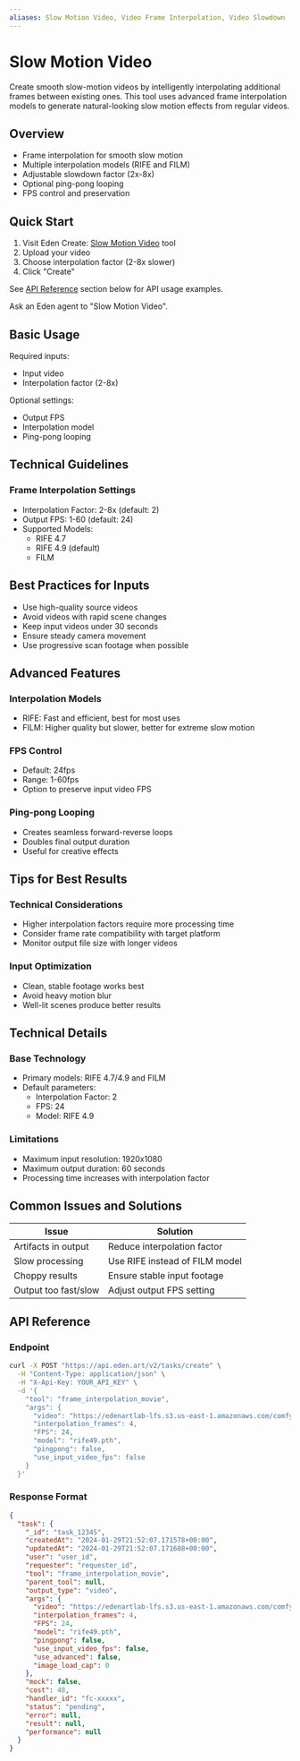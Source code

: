 ```yaml
---
aliases: Slow Motion Video, Video Frame Interpolation, Video Slowdown
---
```


# Slow Motion Video

Create smooth slow-motion videos by intelligently interpolating additional frames between existing ones. This tool uses advanced frame interpolation models to generate natural-looking slow motion effects from regular videos.

## Overview

- Frame interpolation for smooth slow motion
- Multiple interpolation models (RIFE and FILM)
- Adjustable slowdown factor (2x-8x)
- Optional ping-pong looping
- FPS control and preservation

## Quick Start

1. Visit Eden Create: [Slow Motion Video](https://beta.eden.art/create/frame_interpolation_movie) tool
2. Upload your video
3. Choose interpolation factor (2-8x slower)
4. Click "Create"

See [API Reference](#api-reference) section below for API usage examples.

Ask an Eden agent to "Slow Motion Video".

## Basic Usage

Required inputs:
- Input video
- Interpolation factor (2-8x)

Optional settings:
- Output FPS
- Interpolation model
- Ping-pong looping

## Technical Guidelines

### Frame Interpolation Settings
- Interpolation Factor: 2-8x (default: 2)
- Output FPS: 1-60 (default: 24)
- Supported Models:
  - RIFE 4.7
  - RIFE 4.9 (default)
  - FILM

## Best Practices for Inputs

- Use high-quality source videos
- Avoid videos with rapid scene changes
- Keep input videos under 30 seconds
- Ensure steady camera movement
- Use progressive scan footage when possible

## Advanced Features

### Interpolation Models
- RIFE: Fast and efficient, best for most uses
- FILM: Higher quality but slower, better for extreme slow motion

### FPS Control
- Default: 24fps
- Range: 1-60fps
- Option to preserve input video FPS

### Ping-pong Looping
- Creates seamless forward-reverse loops
- Doubles final output duration
- Useful for creative effects

## Tips for Best Results

### Technical Considerations
- Higher interpolation factors require more processing time
- Consider frame rate compatibility with target platform
- Monitor output file size with longer videos

### Input Optimization
- Clean, stable footage works best
- Avoid heavy motion blur
- Well-lit scenes produce better results

## Technical Details

### Base Technology
- Primary models: RIFE 4.7/4.9 and FILM
- Default parameters:
  - Interpolation Factor: 2
  - FPS: 24
  - Model: RIFE 4.9

### Limitations
- Maximum input resolution: 1920x1080
- Maximum output duration: 60 seconds
- Processing time increases with interpolation factor

## Common Issues and Solutions

| Issue | Solution |
|-------|----------|
| Artifacts in output | Reduce interpolation factor |
| Slow processing | Use RIFE instead of FILM model |
| Choppy results | Ensure stable input footage |
| Output too fast/slow | Adjust output FPS setting |

## API Reference

### Endpoint
```bash
curl -X POST "https://api.eden.art/v2/tasks/create" \
  -H "Content-Type: application/json" \
  -H "X-Api-Key: YOUR_API_KEY" \
  -d '{
    "tool": "frame_interpolation_movie",
    "args": {
      "video": "https://edenartlab-lfs.s3.us-east-1.amazonaws.com/comfyui/models2/assets/Count.mov",
      "interpolation_frames": 4,
      "FPS": 24,
      "model": "rife49.pth",
      "pingpong": false,
      "use_input_video_fps": false
    }
  }'
```

### Response Format
```json
{
  "task": {
    "_id": "task_12345",
    "createdAt": "2024-01-29T21:52:07.171578+00:00",
    "updatedAt": "2024-01-29T21:52:07.171608+00:00",
    "user": "user_id",
    "requester": "requester_id",
    "tool": "frame_interpolation_movie",
    "parent_tool": null,
    "output_type": "video",
    "args": {
      "video": "https://edenartlab-lfs.s3.us-east-1.amazonaws.com/comfyui/models2/assets/Count.mov",
      "interpolation_frames": 4,
      "FPS": 24,
      "model": "rife49.pth",
      "pingpong": false,
      "use_input_video_fps": false,
      "use_advanced": false,
      "image_load_cap": 0
    },
    "mock": false,
    "cost": 48,
    "handler_id": "fc-xxxxx",
    "status": "pending",
    "error": null,
    "result": null,
    "performance": null
  }
}
```